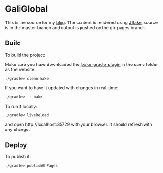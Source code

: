 # GaliGlobal

This is the source for my [blog](http://www.galiglobal.com/). The content is rendered using [JBake](http://jbake.org/), source is in the master branch and output is pushed on the gh-pages branch.

## Build

To build the project:

Make sure you have downloaded the [jbake-gradle-plugin](https://github.com/jbake-org/jbake-gradle-plugin) in the same folder as the website.

```sh
./gradlew clean bake
```

If you want to have it updated with changes in real-time:

```sh
./gradlew -t bake
```

To run it locally:

```sh
./gradlew liveReload 
```

and open http://localhost:35729 with your browser. It should refresh with any change.

## Deploy

To publish it:

```sh
./gradlew publishGhPages
```

